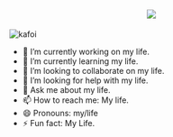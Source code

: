 <h1 align="center">
    <img src="https://readme-typing-svg.herokuapp.com/?font=Righteous&size=35&center=true&vCenter=true&width=500&height=70&duration=4000&lines=Hi+There!+👋;+I'm+Tipsy+Lagrosas!;+Gikapoy;+nako;" />
</h1>

![kafoi](https://github.com/hoshikuro22/hoshikuro22/assets/89105589/9a6bda1e-adb8-4085-a7cf-9681a8021c06)






- 🔭 I’m currently working on my life.
- 🌱 I’m currently learning my life.
- 👯 I’m looking to collaborate on my life.
- 🤔 I’m looking for help with my life.
- 💬 Ask me about my life.
- 📫 How to reach me: My life.
- 😄 Pronouns: my/life
- ⚡ Fun fact: My Life.

